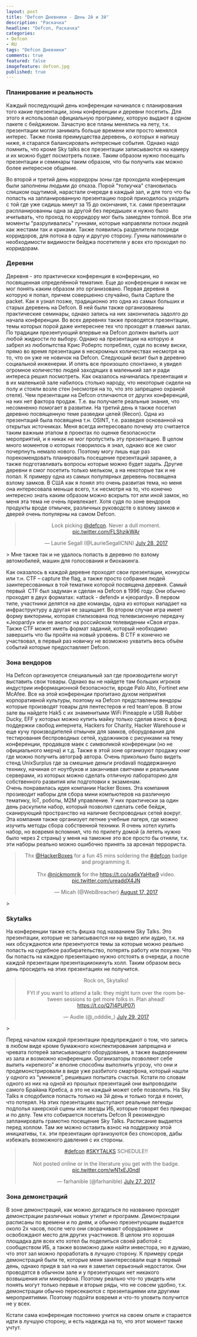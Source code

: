 ```yaml
---
layout: post
title: "Defcon Дневники - День 2й и 3й"
description: "Раскачка"
headline: "Defcon, Раскачка"
categories: 
- Defcon
- RU
tags: "Defcon Дневники"
comments: true
featured: false
imagefeature: defcon.jpg
published: true 
---
```


### Планирование и реальность

Каждый последующий день конференции начинался с планирования того какие презентации, зоны конференции и деревни посетить. Для этого я использовал официальную программу, которую выдают в одном пакете с бейджиком. Зачастую все планы менялись на лету, т.к. презентации могли занимать больше времени или просто менялся интерес. Также поняв преимущества деревень, о которых я напишу ниже, я старался балансировать интересные события. Однако надо помнить, что кроме Sky talks все презентации записываются на камеру и их можно будет посмотреть позже. Таким образом нужно посещать презентации и семинары таким образом, что бы получить как можно более интересное общение. 

Во второй и третий день корридоры зоны где проходила конференция были заполнены людьми до отказа. Порой "толкучка" становилась слишком ощутимой, нарастали очереди в каждый зал, и для того что бы попасть на запланированную презентацию порой приходилось уходить с той где уже сидишь минут за 15 до окончания, т.к. сами презентации распланированны одна за другой без передышек и нужно было ичитывать, что проход по корридору мог быть замедлен толпой. 
Все эти моменты "разруливались" гуннами, которые направляли потоки людей как жестами так и криками. Также появились разделители посреди корридоров, для потока в одну и другую сторону. Гунны напоминали о необходимости видимости бейджа посетителя у всех кто проходил по корридорам.

### Деревни

Деревня - это практически конференция в конференции, но посвященная определённой тематике. Еще до конференции я никак не мог понять каким образом это организовано. 
Первая деревня в которую я попал, причем совершенно случайно, была Capture the packet. Как я узнал позже, традиционно это одна из самых больших и старых деревень на Defcon. В ней были также организованны практические семинары, однако запись на них закончилась задолго до начала конференции.
Во всех деревнях также проводятся презентации, темы которых порой даже интереснее тех что проходят в главных залах. По традиции презентующий впервые на Defcon должен выпить шот любой жидкости по выбору. Однако на презентации на которую я забрел из любопытства Крис Робертс потреблял, судя по всему виски, прямо во время презентации в нескромных количествах несмотря на то, что он уже не новичок на Defcon.
Следующий визит был в деревню социальной инженерии. И опять все произошло спонтанно, я увидел огромное количество людей заходящих в маленький зал и ради интереса решил посмотреть. Как оказалось начиналась презентация и в их маленькой зале набилось столько народу, что некоторые сидели на полу и стояли возле стен (несмотря на то, что это запрещено охраной отеля). Чем презентации на Defcon отличаются от других конференций, на них нет фактора продаж. Т.е. вы получаете реальные знания, что несомненно помогает в развитии.
На третий день я также посетил деревню посвященную теме разведки целей (Recon). Одна из презентаций была посвящена т.н. OSINT, т.е. разведке основанной на открытых источниках. Меня всегда интересовало почему это считается таким важным этапом в проектах по оценке безопасности мероприятий, и я никак не мог пропустить эту презентацию. В целом много моментов о которых говорилось я знал, однако все же смог почерпнуть немало нового. Поэтому могу лишь еще раз порекомендовать планировать посещение презентаций заранее, а также подготавливать вопросы которые можно будет задать. 
Другие деревни я смог посетить только мельком, а на некоторые так и не попал. К примеру одна из самых популярных деревень посвящена взлому замков. В США как я понял это очень развитая тема, но меня она интересовала меньше всего, т.к несмотря на то, что конечно интересно знать каким образом можно вскрыть тот или иной замок, но меня эта тема не очень привлекает. Хотя судя по зоне вендоров продукты вроде отмычек, различных руководств о взлому замков и дверей очень популярны на самом Defcon. 
<center>
<blockquote class="twitter-tweet" data-lang="en"><p lang="en" dir="ltr">Lock picking <a href="https://twitter.com/defcon?ref_src=twsrc%5Etfw">@defcon</a>. Never a dull moment. <a href="https://t.co/FLShzjkWAr">pic.twitter.com/FLShzjkWAr</a></p>&mdash; Laurie Segall (@LaurieSegallCNN) <a href="https://twitter.com/LaurieSegallCNN/status/891039968411361280?ref_src=twsrc%5Etfw">July 28, 2017</a></blockquote>
<script async src="https://platform.twitter.com/widgets.js" charset="utf-8"></script>
</center>>
Мне также так и не удалось попасть в деревню по взлому автомобилей, машин для голосования и биохакинга. 

Как оказалось в каждой деревне проходят свои презентации, конкурсы или т.н. CTF – capture the flag, а также просто собрания людей заинтересованных в той тематике которой посвящена деревня. Самый первый  CTF был задуман и сделан на Defcon в 1996 году. Они обычно проходят в двух форматах: «attack - defend» и «jeopardy». В первом типе, участники делятся на две команды, одна из которых нападает на инфраструктуру а другая ее защищает. Во втором случае игра имеет форму викторины, которая стилизована под телевизионную передачу «Jeopardy» или ее аналог на российском телевидении «Своя игра».
Также CTF может иметь формат заданий, который необходимо завершить что бы пройти на новый уровень.
В CTF я конечно не участвовал, в первый раз новичку не возможно ухватить весь объём событий которые предоставляет Defcon.

### Зона вендоров

На Defcon организуется специальный зал где производители могут выставить свои товары. Однако вы не найдете там больших игроков индустрии информационной безопасности, вроде Palo Alto, Fortinet или McAfee. Все на этой конференции пропитано духом неприятия корпоративной культуры, поэтому на Defcon представлены вендоры которые производят товары для пентестеров и red team’еров. В этом зале вы найдете Hak5 с их знаменитыми WiFi Pineapple и USB Rubber Ducky, EFF у которых можно купить майку только сделав взнос в фонд поддержки свобод интернета, Hackers for Charity,  Hacker Warehouse и еще кучу производителей отмычек для замков, оборудования для тестирования беспроводных сетей, художников с рисунками на тему конференции, продавцов маек с символикой конференции (но не официального мерча) и т.д. 
Также в этой зоне организуют продажу книг где можно получить автограф автора. 
Очень прикольно было видеть стенд UnixSurplus где за смешные деньги prodavali поддержанную технику, начиная от ноутбуков и заканчивая свитчами и реальными серверами, из которых можно сделать отличную лабораторию для собственного развития или подготовки к экзаменам.  
Очень понравилась идея компании Hacker Boxes. Эта компания прозиводит наборы для сбора мини компьютеров на различную тематику, IoT, роботы, M2M управление. У них практически за один день раскупили набор, который позволял сделать себе бейдж, сканирующий пространство на наличие беспроводных сетей вокруг. Эта компания также организует летние учебные лагеря, где можно изучить методы сбора собственной техники. Я очень хотел купить набор, но вовремя вспомнил, что по прилету домой (а лететь нужно было через 2 страны) у меня на таможне это все просто бы отняли, т.к. эти наборы реально можно ошибочно принять за арсенал террориста. 
<center>
<blockquote class="twitter-tweet" data-lang="en"><p lang="en" dir="ltr">Thx <a href="https://twitter.com/HackerBoxes?ref_src=twsrc%5Etfw">@HackerBoxes</a> for a fun 45 mins soldering the <a href="https://twitter.com/hashtag/defcon?src=hash&amp;ref_src=twsrc%5Etfw">#defcon</a> badge and programming it.<br><br>Thx <a href="https://twitter.com/nickmomrik?ref_src=twsrc%5Etfw">@nickmomrik</a> for the <a href="https://t.co/xa6xYaHtw9">https://t.co/xa6xYaHtw9</a> video. <a href="https://t.co/ureaddX4JN">pic.twitter.com/ureaddX4JN</a></p>&mdash; Micah (@WebBreacher) <a href="https://twitter.com/WebBreacher/status/898327448000933888?ref_src=twsrc%5Etfw">August 17, 2017</a></blockquote>
<script async src="https://platform.twitter.com/widgets.js" charset="utf-8"></script>

</center>>

### Skytalks

На конференции также есть фишка под названием Sky Talks. Это презентации, которые не записываются ни на видео или аудио, т.к. на них обсуждаются или презентуются темы за которые можно реально попасть на судебное разбирательство, потерять работу или похуже.
Что бы попасть на каждую презентацию нужно отстоять в очереди, а после каждой презентации презентацииокинуть холл. Таким образом весь день просидеть на этих презентациях не получится. 

<center>
<blockquote class="twitter-tweet" data-lang="en"><p lang="en" dir="ltr">Rock on, Skytalks!<br><br>FYI if you want to attend a talk: they might turn over the room between sessions to get more folks in. Plan ahead! <a href="https://t.co/Q7I4PUP07i">https://t.co/Q7I4PUP07i</a></p>&mdash; Audie (@_odddie_) <a href="https://twitter.com/_odddie_/status/891339766142296064?ref_src=twsrc%5Etfw">July 29, 2017</a></blockquote>
<script async src="//platform.twitter.com/widgets.js" charset="utf-8"></script>    
</center>>

Перед началом каждой презентации предупреждают о том, что запись в любом виде кроме бумажного конспектирования запрещена и чревата потерей записывающего оборудования, а также выдворением из зала и возможно конференции.  Организаторы позволяют себе выпить «крепкого” и вполне способны выполнить угрозу, что они и продемонстрировали в виде уже разбитого смартфона, который нашли у одного из “умников”, решивших попытать счастья. Кстати по словам одного из них на одной из прошлых презентаций они выпроводили самого Брайана Кребса,  а это не каждый может себе позволить. 
На Sky Talks я сподобился попасть только на 3й день и только тогда я понял, что потерял. На этих презентациях выступают реальные легенды подполья хакерской сцены или звезды ИБ, которые говорят без прикрас и по делу. Тем кто собирается посетить Defcon Я рекомендую запланировать грамотно посещение Sky Talks. 
Расписание выдается перед холлом. Там же можно оставить взнос на поддержку этой инициативы, т.к. эти презентации организуются без спонсоров, дабы избежать возможного давления с их стороны. 

<center>
<blockquote class="twitter-tweet" data-lang="en"><p lang="en" dir="ltr"><a href="https://twitter.com/hashtag/defcon?src=hash&amp;ref_src=twsrc%5Etfw">#defcon</a> <a href="https://twitter.com/hashtag/SKYTALKS?src=hash&amp;ref_src=twsrc%5Etfw">#SKYTALKS</a> SCHEDULE!!<br><br>Not posted online or in the literature you get with the badge. <a href="https://t.co/wN1xEJ0ndI">pic.twitter.com/wN1xEJ0ndI</a></p>&mdash; farhanible (@farhanible) <a href="https://twitter.com/farhanible/status/890667540170420225?ref_src=twsrc%5Etfw">July 27, 2017</a></blockquote>
<script async src="//platform.twitter.com/widgets.js" charset="utf-8"></script>
</center>

### Зона демонстраций

В зоне демонстраций, как можно догадаться по названию проходят демонстрации различных новых утилит и программ. Демонстрации расписаны по времени и по дням, и обычно презентующим выдается около 2х часов, после чего они сворачивают оборудование и освобождают место для других участников. 
В целом это хорошая площадка для всех кто хотел бы поделиться своей работой с сообществом ИБ, а также возможно даже найти инвестора, но я думаю, что этот зал можно проработать в лучшую сторону. К примеру среди демонстраций были те, которые меня заинтересовали еще в первый день, однако придя в зал на них я заметил серьезный недостаток. Они проводятся в обычном зале и у презентующих нет никакого возвышения или микрофона. Поэтому реально что-то увидеть или понять могут только первые и вторые ряды, что не совсем удобно, т.к. демонстрации обычно пересекаются с презентациями или другими мероприятиями. Поэтому подойти вовремя и что-то уловить получится не у всех. 

Кстати сама конференция постоянно учится на своем опыте и старается идти в лучшую сторону, и есть надежда на то, что этот момент также учтут.

